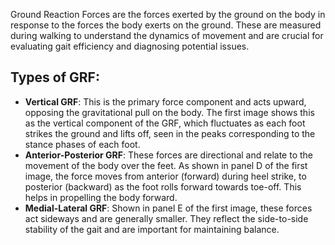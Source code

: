 Ground Reaction Forces are the forces exerted by the ground on the body in response to the forces the body exerts on the ground. These are measured during walking to understand the dynamics of movement and are crucial for evaluating gait efficiency and diagnosing potential issues.
## Types of GRF:
 - **Vertical GRF**: This is the primary force component and acts upward, opposing the gravitational pull on the body. The first image shows this as the vertical component of the GRF, which fluctuates as each foot strikes the ground and lifts off, seen in the peaks corresponding to the stance phases of each foot.
 - **Anterior-Posterior GRF**: These forces are directional and relate to the movement of the body over the feet. As shown in panel D of the first image, the force moves from anterior (forward) during heel strike, to posterior (backward) as the foot rolls forward towards toe-off. This helps in propelling the body forward.
 - **Medial-Lateral GRF**: Shown in panel E of the first image, these forces act sideways and are generally smaller. They reflect the side-to-side stability of the gait and are important for maintaining balance.